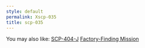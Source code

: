 ```yaml
---
style: default
permalink: Xscp-035
title: scp-035
---
```

You may also like:
[SCP-404-J](http://scp-wiki.net/scp-404-j)
[Factory-Finding Mission](http://scp-wiki.net/factory-finding-mission)